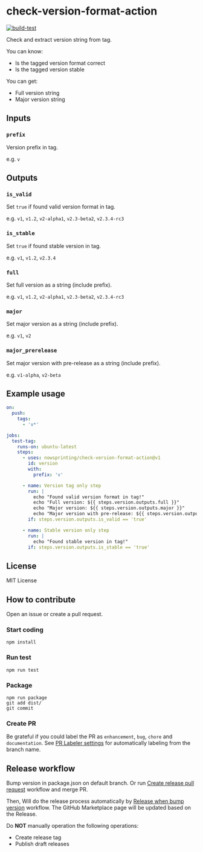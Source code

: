 # check-version-format-action

[![build-test](https://github.com/nowsprinting/check-version-format-action/actions/workflows/test.yml/badge.svg)](https://github.com/nowsprinting/check-version-format-action/actions/workflows/test.yml)

Check and extract version string from tag.

You can know:

- Is the tagged version format correct
- Is the tagged version stable

You can get:

- Full version string
- Major version string


## Inputs

### `prefix`

Version prefix in tag.

e.g. `v`


## Outputs

### `is_valid`

Set `true` if found valid version format in tag.

e.g. `v1`, `v1.2`, `v2-alpha1`, `v2.3-beta2`, `v2.3.4-rc3`


### `is_stable`

Set `true` if found stable version in tag.

e.g. `v1`, `v1.2`, `v2.3.4`


### `full`

Set full version as a string (include prefix).

e.g. `v1`, `v1.2`, `v2-alpha1`, `v2.3-beta2`, `v2.3.4-rc3`


### `major`

Set major version as a string (include prefix).

e.g. `v1`, `v2`


### `major_prerelease`

Set major version with pre-release as a string (include prefix).

e.g. `v1-alpha`, `v2-beta`


## Example usage

```yaml
on:
  push:
    tags:
      - 'v*'

jobs:
  test-tag:
    runs-on: ubuntu-latest
    steps:
      - uses: nowsprinting/check-version-format-action@v1
        id: version
        with:
          prefix: 'v'

      - name: Version tag only step
        run: |
          echo "Found valid version format in tag!"
          echo "Full version: ${{ steps.version.outputs.full }}"
          echo "Major version: ${{ steps.version.outputs.major }}"
          echo "Major version with pre-release: ${{ steps.version.outputs.major_prerelease }}"
        if: steps.version.outputs.is_valid == 'true'

      - name: Stable version only step
        run: |
          echo "Found stable version in tag!"
        if: steps.version.outputs.is_stable == 'true'
```


## License

MIT License


## How to contribute

Open an issue or create a pull request.

### Start coding

```shell
npm install
```

### Run test

```shell
npm run test
```

### Package

```shell
npm run package
git add dist/
git commit
```

### Create PR

Be grateful if you could label the PR as `enhancement`, `bug`, `chore` and `documentation`. See [PR Labeler settings](.github/pr-labeler.yml) for automatically labeling from the branch name.


## Release workflow

Bump version in package.json on default branch.
Or run [Create release pull request](https://github.com/nowsprinting/check-version-format-action/actions/workflows/create-release-pr.yml) workflow and merge PR.

Then, Will do the release process automatically by [Release when bump version](.github/workflows/release-when-bump-version.yml) workflow.
The GitHub Marketplace page will be updated based on the Release.

Do **NOT** manually operation the following operations:

- Create release tag
- Publish draft releases
